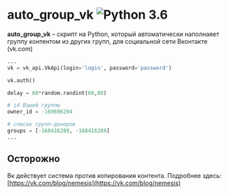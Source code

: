 auto_group_vk ![Python 3.6](https://pp.userapi.com/c846523/v846523407/b716d/N3RXKWFcPS0.jpg)
======
**auto_group_vk** – скрипт на Python, который автоматически наполнаяет группу контентом из других групп, для социальной сети Вконтакте (vk.com)

```python
...
vk = vk_api.VkApi(login='login', password='password')

vk.auth()

delay = 60*random.randint(60,80)

# id Вашей группы
owner_id = -169696294

# список групп-доноров
groups = [-168416289, -168416289]
...

```
Осторожно
------------
Вк действует система против копирования контента.
Подробнее здесь:
[https://vk.com/blog/nemesis](https://vk.com/blog/nemesis)
